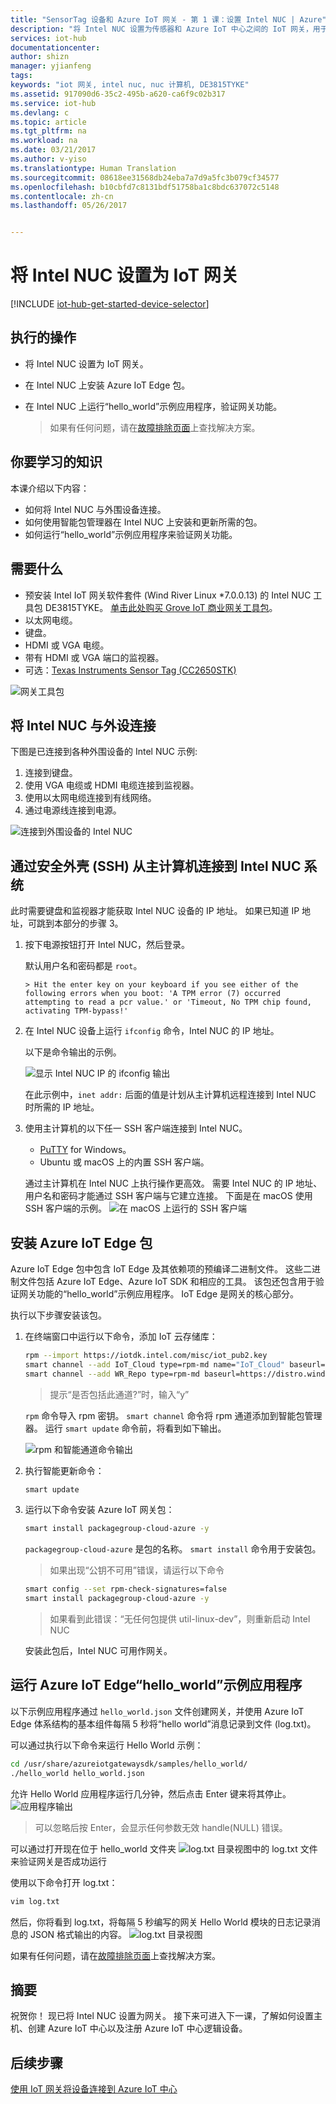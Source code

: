 ```yaml
---
title: "SensorTag 设备和 Azure IoT 网关 - 第 1 课：设置 Intel NUC | Azure"
description: "将 Intel NUC 设置为传感器和 Azure IoT 中心之间的 IoT 网关，用于收集传感器信息并将其发送到 IoT 中心。"
services: iot-hub
documentationcenter: 
author: shizn
manager: yjianfeng
tags: 
keywords: "iot 网关, intel nuc, nuc 计算机, DE3815TYKE"
ms.assetid: 917090d6-35c2-495b-a620-ca6f9c02b317
ms.service: iot-hub
ms.devlang: c
ms.topic: article
ms.tgt_pltfrm: na
ms.workload: na
ms.date: 03/21/2017
ms.author: v-yiso
ms.translationtype: Human Translation
ms.sourcegitcommit: 08618ee31568db24eba7a7d9a5fc3b079cf34577
ms.openlocfilehash: b10cbfd7c8131bdf51758ba1c8bdc637072c5148
ms.contentlocale: zh-cn
ms.lasthandoff: 05/26/2017


---
```

# <a name="set-up-intel-nuc-as-an-iot-gateway"></a>将 Intel NUC 设置为 IoT 网关
[!INCLUDE [iot-hub-get-started-device-selector](../../includes/iot-hub-get-started-device-selector.md)]

## <a name="what-you-will-do"></a>执行的操作

- 将 Intel NUC 设置为 IoT 网关。
- 在 Intel NUC 上安装 Azure IoT Edge 包。
- 在 Intel NUC 上运行“hello_world”示例应用程序，验证网关功能。

  > 如果有任何问题，请在[故障排除页面](./iot-hub-gateway-kit-c-troubleshooting.md)上查找解决方案。

## <a name="what-you-will-learn"></a>你要学习的知识

本课介绍以下内容：

- 如何将 Intel NUC 与外围设备连接。
- 如何使用智能包管理器在 Intel NUC 上安装和更新所需的包。
- 如何运行“hello_world”示例应用程序来验证网关功能。

## <a name="what-you-need"></a>需要什么

- 预安装 Intel IoT 网关软件套件 (Wind River Linux *7.0.0.13) 的 Intel NUC 工具包 DE3815TYKE。 [单击此处购买 Grove IoT 商业网关工具包](https://www.seeedstudio.com/Grove-IoT-Commercial-Gateway-Kit-p-2724.html)。
- 以太网电缆。
- 键盘。
- HDMI 或 VGA 电缆。
- 带有 HDMI 或 VGA 端口的监视器。
- 可选：[Texas Instruments Sensor Tag (CC2650STK)](http://www.ti.com/tool/cc2650stk)

![网关工具包](./media/iot-hub-gateway-kit-lessons/lesson1/kit.png)

## <a name="connect-intel-nuc-with-the-peripherals"></a>将 Intel NUC 与外设连接

下图是已连接到各种外围设备的 Intel NUC 示例:

1. 连接到键盘。
2. 使用 VGA 电缆或 HDMI 电缆连接到监视器。
3. 使用以太网电缆连接到有线网络。
4. 通过电源线连接到电源。

![连接到外围设备的 Intel NUC](./media/iot-hub-gateway-kit-lessons/lesson1/nuc.png)

## <a name="connect-to-the-intel-nuc-system-from-host-computer-via-secure-shell-ssh"></a>通过安全外壳 (SSH) 从主计算机连接到 Intel NUC 系统

此时需要键盘和监视器才能获取 Intel NUC 设备的 IP 地址。 如果已知道 IP 地址，可跳到本部分的步骤 3。

1. 按下电源按钮打开 Intel NUC，然后登录。

   默认用户名和密码都是 `root`。

       > Hit the enter key on your keyboard if you see either of the following errors when you boot: 'A TPM error (7) occurred attempting to read a pcr value.' or 'Timeout, No TPM chip found, activating TPM-bypass!'

2. 在 Intel NUC 设备上运行 `ifconfig` 命令，Intel NUC 的 IP 地址。

   以下是命令输出的示例。

   ![显示 Intel NUC IP 的 ifconfig 输出](./media/iot-hub-gateway-kit-lessons/lesson1/ifconfig.png)

   在此示例中，`inet addr:` 后面的值是计划从主计算机远程连接到 Intel NUC 时所需的 IP 地址。

3. 使用主计算机的以下任一 SSH 客户端连接到 Intel NUC。

    - [PuTTY](http://www.putty.org/) for Windows。
    - Ubuntu 或 macOS 上的内置 SSH 客户端。

   通过主计算机在 Intel NUC 上执行操作更高效。 需要 Intel NUC 的 IP 地址、用户名和密码才能通过 SSH 客户端与它建立连接。 下面是在 macOS 使用 SSH 客户端的示例。
   ![在 macOS 上运行的 SSH 客户端](./media/iot-hub-gateway-kit-lessons/lesson1/ssh.png)

## <a name="install-the-azure-iot-edge-package"></a>安装 Azure IoT Edge 包

Azure IoT Edge 包中包含 IoT Edge 及其依赖项的预编译二进制文件。 这些二进制文件包括 Azure IoT Edge、Azure IoT SDK 和相应的工具。 该包还包含用于验证网关功能的“hello_world”示例应用程序。 IoT Edge 是网关的核心部分。 

执行以下步骤安装该包。

1. 在终端窗口中运行以下命令，添加 IoT 云存储库：

   ```bash
   rpm --import https://iotdk.intel.com/misc/iot_pub2.key
   smart channel --add IoT_Cloud type=rpm-md name="IoT_Cloud" baseurl=http://iotdk.intel.com/repos/iot-cloud/wrlinux7/rcpl13/ -y
   smart channel --add WR_Repo type=rpm-md baseurl=https://distro.windriver.com/release/idp-3-xt/public_feeds/WR-IDP-3-XT-Intel-Baytrail-public-repo/RCPL13/corei7_64/
   ```

   > 提示“是否包括此通道?”时，输入“y”

   `rpm` 命令导入 rpm 密钥。 `smart channel` 命令将 rpm 通道添加到智能包管理器。 运行 `smart update` 命令前，将看到如下输出。

   ![rpm 和智能通道命令输出](./media/iot-hub-gateway-kit-lessons/lesson1/rpm_smart_channel.png)

2. 执行智能更新命令：

   ```bash
   smart update
   ```

3. 运行以下命令安装 Azure IoT 网关包：

   ```bash
   smart install packagegroup-cloud-azure -y
   ```

   `packagegroup-cloud-azure` 是包的名称。 `smart install` 命令用于安装包。

    > 如果出现“公钥不可用”错误，请运行以下命令

    ```bash
    smart config --set rpm-check-signatures=false
    smart install packagegroup-cloud-azure -y
    ```
    > 如果看到此错误：“无任何包提供 util-linux-dev”，则重新启动 Intel NUC

   安装此包后，Intel NUC 可用作网关。

## <a name="run-the-azure-iot-edge-helloworld-sample-application"></a>运行 Azure IoT Edge“hello_world”示例应用程序

以下示例应用程序通过 `hello_world.json` 文件创建网关，并使用 Azure IoT Edge 体系结构的基本组件每隔 5 秒将“hello world”消息记录到文件 (log.txt)。

可以通过执行以下命令来运行 Hello World 示例：

```bash
cd /usr/share/azureiotgatewaysdk/samples/hello_world/
./hello_world hello_world.json
```

允许 Hello World 应用程序运行几分钟，然后点击 Enter 键来将其停止。
![应用程序输出](./media/iot-hub-gateway-kit-lessons/lesson1/hello_world.png)

> 可以忽略后按 Enter，会显示任何参数无效 handle(NULL) 错误。

可以通过打开现在位于 hello_world 文件夹 ![log.txt 目录视图](./media/iot-hub-gateway-kit-lessons/lesson1/logtxtdir.png)中的 log.txt 文件来验证网关是否成功运行

使用以下命令打开 log.txt：

```bash
vim log.txt
```

然后，你将看到 log.txt，将每隔 5 秒编写的网关 Hello World 模块的日志记录消息的 JSON 格式输出的内容。
![log.txt 目录视图](./media/iot-hub-gateway-kit-lessons/lesson1/logtxtview.png)

如果有任何问题，请在[故障排除页面](./iot-hub-gateway-kit-c-troubleshooting.md)上查找解决方案。

## <a name="summary"></a>摘要

祝贺你！ 现已将 Intel NUC 设置为网关。 接下来可进入下一课，了解如何设置主机、创建 Azure IoT 中心以及注册 Azure IoT 中心逻辑设备。

## <a name="next-steps"></a>后续步骤
[使用 IoT 网关将设备连接到 Azure IoT 中心](./iot-hub-gateway-kit-c-iot-gateway-connect-device-to-cloud.md)


